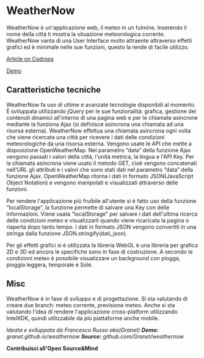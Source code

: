 
# WeatherNow

WeatherNow è un'applicazione web, il meteo in un fulmine. Inserendo il nome della città ti mostra la situazione meteorologica corrente.
WeatherNow vanta di una User Interface molto attraente attraverso effetti grafici ed è minimale nelle sue funzioni, questo la rende di facile utilizzo.

[Article on Codrops](http://tympanus.net/codrops/?p=25417)

[Demo](http://tympanus.net/RainEffect/)

## Caratteristiche tecniche
WeatherNow fa uso di ultime e avanzate tecnologie disponibili al momento. 
È sviluppata utilizzando jQuery per le sue funzionalità: grafica, gestione dei contenuti dinamici all'interno di una pagina web e per le chiamate asincrone mediante la funziona Ajax (si definisce asincrona una chiamata ad una risorsa esterna). WeatherNow effettua una chiamata asincrona ogni volta che viene ricercata una città per ricevere i dati delle condizioni meteorologiche da una risorsa esterna. Vengono usate le API che mette a disposizione OpenWeatherMap. Nel parametro “data” della funzione Ajax vengono passati i valori della città, l'unità metrica, la lingua e l'API Key. Per la chiamata asincrona viene usato il metodo GET, cioè vengono concatenati nell'URL gli attributi e i valori che sono stati dati nel parametro “data” della funzione Ajax. OpenWeatherMap ritorna i dati in formato JSON(JavaScript Object Notation) e vengono manipolati e visualizzati attraverso delle funzioni.

Per rendere l'applicazione più fruibile all'utente si è fatto uso della funzione “localStorage”, la funzione permette di salvare una Key con delle informazioni. Viene usata “localStorage” per salvare  i dati dell'ultima ricerca delle condizioni meteo e visualizzarli quando viene ricaricata la pagina o riaperta dopo tanto tempo. I dati in formato JSON vengono convertiti in una stringa dalla funzione JSON.stringify(dati_json).

Per gli effetti grafici si è utilizzata la libreria WebGL è una libreria per grafica 2D e 3D ed ancora le specifiche sono in fase di costruzione. A secondo le condizioni meteo è possibile visualizzare un background con piogga, pioggia leggera, temporale e Sole.

## Misc

WeatherNow è in fase di sviluppo e di progettazione. Si sta valutando di creare due branch: meteo corrente, previsione meteo. Anche si sta valutando l'idea di rendere l'applicazione cross-platform utilizzando IntelXDK, quindi utilizzabile da più piattaforme anche mobile.


*Ideata e sviluppata da Francesco Russo aka(Granet)*
*__Demo:__ granet.github.io/weathernow*
*__Source:__ github.com/Granet/weathernow*

__Contribuisci all'Open Source&Mind__



